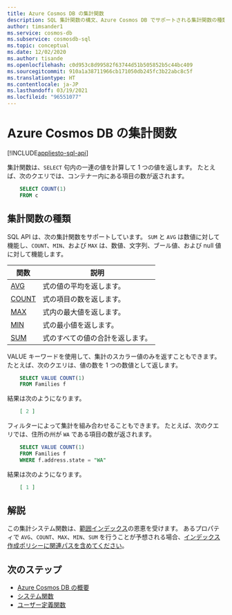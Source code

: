 ```yaml
---
title: Azure Cosmos DB の集計関数
description: SQL 集計関数の構文、Azure Cosmos DB でサポートされる集計関数の種類について説明します。
author: timsander1
ms.service: cosmos-db
ms.subservice: cosmosdb-sql
ms.topic: conceptual
ms.date: 12/02/2020
ms.author: tisande
ms.openlocfilehash: c0d953c8d99582f63744d51b505852b5c44bc409
ms.sourcegitcommit: 910a1a38711966cb171050db245fc3b22abc8c5f
ms.translationtype: HT
ms.contentlocale: ja-JP
ms.lasthandoff: 03/19/2021
ms.locfileid: "96551077"
---
```

# <a name="aggregate-functions-in-azure-cosmos-db"></a>Azure Cosmos DB の集計関数
[!INCLUDE[appliesto-sql-api](includes/appliesto-sql-api.md)]

集計関数は、`SELECT` 句内の一連の値を計算して 1 つの値を返します。 たとえば、次のクエリでは、コンテナー内にある項目の数が返されます。

```sql
    SELECT COUNT(1)
    FROM c
```

## <a name="types-of-aggregate-functions"></a>集計関数の種類

SQL API は、次の集計関数をサポートしています。 `SUM` と `AVG` は数値に対して機能し、`COUNT`、`MIN`、および `MAX` は、数値、文字列、ブール値、および null 値に対して機能します。

| 関数 | 説明 |
|-------|-------------|
| [AVG](sql-query-aggregate-avg.md) | 式の値の平均を返します。 |
| [COUNT](sql-query-aggregate-count.md) | 式の項目の数を返します。 |
| [MAX](sql-query-aggregate-max.md) | 式内の最大値を返します。 |
| [MIN](sql-query-aggregate-min.md) | 式の最小値を返します。 |
| [SUM](sql-query-aggregate-sum.md) | 式のすべての値の合計を返します。 |


VALUE キーワードを使用して、集計のスカラー値のみを返すこともできます。 たとえば、次のクエリは、値の数を 1 つの数値として返します。

```sql
    SELECT VALUE COUNT(1)
    FROM Families f
```

結果は次のようになります。

```json
    [ 2 ]
```

フィルターによって集計を組み合わせることもできます。 たとえば、次のクエリでは、住所の州が `WA` である項目の数が返されます。

```sql
    SELECT VALUE COUNT(1)
    FROM Families f
    WHERE f.address.state = "WA"
```

結果は次のようになります。

```json
    [ 1 ]
```

## <a name="remarks"></a>解説

この集計システム関数は、[範囲インデックス](index-policy.md#includeexclude-strategy)の恩恵を受けます。 あるプロパティで `AVG`、`COUNT`、`MAX`、`MIN`、`SUM` を行うことが予想される場合、[インデックス作成ポリシーに関連パスを含めてください](index-policy.md#includeexclude-strategy)。

## <a name="next-steps"></a>次のステップ

- [Azure Cosmos DB の概要](introduction.md)
- [システム関数](sql-query-system-functions.md)
- [ユーザー定義関数](sql-query-udfs.md)